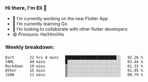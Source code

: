 ### Hi there, I'm Eli 👋
- 🔭 I’m currently working on the new Flutter App
- 🌱 I’m currently learning Go
- 🦄 I’m looking to collaborate with other flutter developers
- 😄 Pronouns: He/Him/His

### Weekly breakdown:
<!--START_SECTION:waka-->
```text
Dart       22 hrs 8 mins   ███████████████████████░░   92.28 % 
YAML       49 mins         █░░░░░░░░░░░░░░░░░░░░░░░░   03.44 % 
Markdown   19 mins         ▒░░░░░░░░░░░░░░░░░░░░░░░░   01.33 % 
Other      15 mins         ▒░░░░░░░░░░░░░░░░░░░░░░░░   01.05 % 
JSON       11 mins         ▒░░░░░░░░░░░░░░░░░░░░░░░░   00.79 % 
```
<!--END_SECTION:waka-->
